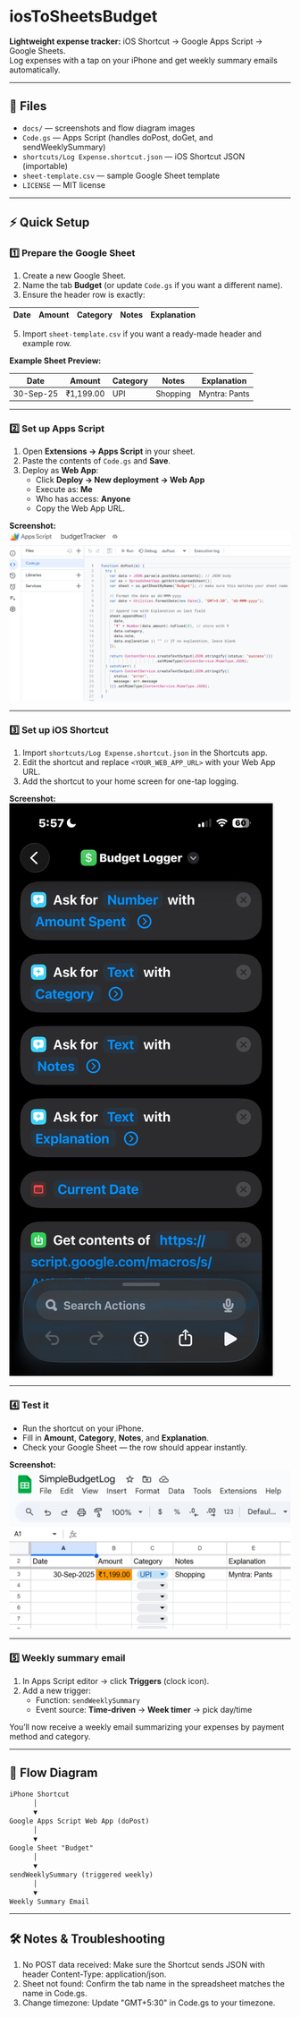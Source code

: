 # iosToSheetsBudget

**Lightweight expense tracker:** iOS Shortcut → Google Apps Script → Google Sheets.  
Log expenses with a tap on your iPhone and get weekly summary emails automatically.

---

## 📁 Files

- `docs/` — screenshots and flow diagram images
- `Code.gs` — Apps Script (handles doPost, doGet, and sendWeeklySummary)  
- `shortcuts/Log Expense.shortcut.json` — iOS Shortcut JSON (importable)  
- `sheet-template.csv` — sample Google Sheet template  
- `LICENSE` — MIT license  

---

## ⚡ Quick Setup

### 1️⃣ Prepare the Google Sheet
1. Create a new Google Sheet.  
2. Name the tab **Budget** (or update `Code.gs` if you want a different name).  
3. Ensure the header row is exactly:
   
| Date | Amount | Category | Notes | Explanation|
|------|--------|----------|-------|------------|

5. Import `sheet-template.csv` if you want a ready-made header and example row.

**Example Sheet Preview:**

| Date      | Amount    | Category | Notes    | Explanation    |
|-----------|-----------|----------|--------- |----------------|
| 30-Sep-25 | ₹1,199.00 | UPI      | Shopping | Myntra: Pants  |

---

### 2️⃣ Set up Apps Script
1. Open **Extensions → Apps Script** in your sheet.  
2. Paste the contents of `Code.gs` and **Save**.  
3. Deploy as **Web App**:
   - Click **Deploy → New deployment → Web App**  
   - Execute as: **Me**  
   - Who has access: **Anyone**  
   - Copy the Web App URL.  

**Screenshot:**  
![Apps Script deploy](docs/apps-script-deploy.png)

---

### 3️⃣ Set up iOS Shortcut
1. Import `shortcuts/Log Expense.shortcut.json` in the Shortcuts app.  
2. Edit the shortcut and replace `<YOUR_WEB_APP_URL>` with your Web App URL.  
3. Add the shortcut to your home screen for one-tap logging.  

**Screenshot:**  
![Shortcut setup](docs/shortcut-setup.jpg)

---

### 4️⃣ Test it
- Run the shortcut on your iPhone.  
- Fill in **Amount**, **Category**, **Notes**, and **Explanation**.  
- Check your Google Sheet — the row should appear instantly.

**Screenshot:**  
![Logged expense](docs/expense-logged.png)

---

### 5️⃣ Weekly summary email
1. In Apps Script editor → click **Triggers** (clock icon).  
2. Add a new trigger:
   - Function: `sendWeeklySummary`  
   - Event source: **Time-driven** → **Week timer** → pick day/time  

You’ll now receive a weekly email summarizing your expenses by payment method and category.

---

## 🔄 Flow Diagram

```text
iPhone Shortcut
      │
      ▼
Google Apps Script Web App (doPost)
      │
      ▼
Google Sheet "Budget"
      │
      ▼
sendWeeklySummary (triggered weekly)
      │
      ▼
Weekly Summary Email
```
---

## 🛠 Notes & Troubleshooting

1. No POST data received: Make sure the Shortcut sends JSON with header Content-Type: application/json.
2. Sheet not found: Confirm the tab name in the spreadsheet matches the name in Code.gs.
3. Change timezone: Update "GMT+5:30" in Code.gs to your timezone.
